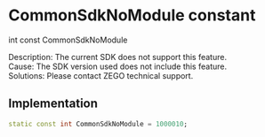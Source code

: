 


# CommonSdkNoModule constant







int const CommonSdkNoModule
  




<p>Description: The current SDK does not support this feature. <br>Cause: The SDK version used does not include this feature.<br>Solutions: Please contact ZEGO technical support.</p>



## Implementation

```dart
static const int CommonSdkNoModule = 1000010;
```







